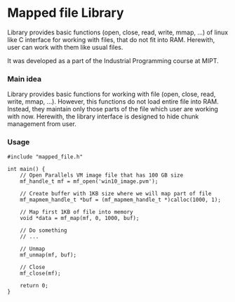 # Mapped file Library

Library provides basic functions (open, close, read, write, mmap, ...) of linux like C interface for working with files, that do not fit into RAM. Herewith, user can work with them like usual files.

It was developed as a part of the Industrial Programming course at MIPT.

### Main idea

Library provides basic functions for working with file (open, close, read, write, mmap, ...). However, this functions do not load entire file into RAM. Instead, they maintain only those parts of the file which user are working with now. Herewith, the library interface is designed to hide chunk management from user.

### Usage
```
#include "mapped_file.h"

int main() {
    // Open Parallels VM image file that has 100 GB size
    mf_handle_t mf = mf_open('win10_image.pvm');

    // Create buffer with 1KB size where we will map part of file
    mf_mapmem_handle_t *buf = (mf_mapmem_handle_t *)calloc(1000, 1);

    // Map first 1KB of file into memory
    void *data = mf_map(mf, 0, 1000, buf);

    // Do something
    // ...

    // Unmap
    mf_unmap(mf, buf);

    // Close
    mf_close(mf);
    
    return 0;
}
```
